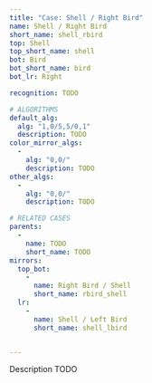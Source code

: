 ```yaml
---
title: "Case: Shell / Right Bird"
name: Shell / Right Bird
short_name: shell_rbird
top: Shell
top_short_name: shell
bot: Bird
bot_short_name: bird
bot_lr: Right

recognition: TODO

# ALGORITHMS
default_alg:
  alg: "1,0/5,5/0,1"
  description: TODO
color_mirror_algs:
  -
    alg: "0,0/"
    description: TODO
other_algs:
  -
    alg: "0,0/"
    description: TODO

# RELATED CASES
parents:
  -
    name: TODO
    short_name: TODO
mirrors:
  top_bot:
    -
      name: Right Bird / Shell
      short_name: rbird_shell
  lr:
    -
      name: Shell / Left Bird
      short_name: shell_lbird


---
```


Description TODO

